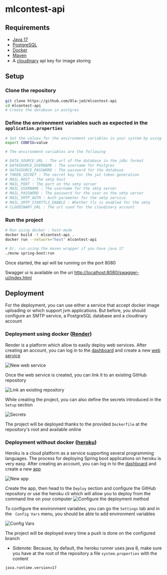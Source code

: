 # mlcontest-api

## Requirements
- [Java 17](https://openjdk.org/projects/jdk/17/)
- [PostgreSQL](https://www.postgresql.org/download/)
- [Docker](https://www.docker.com/)
- [Maven](https://maven.apache.org/download.cgi)
- A [cloudinary](https://cloudinary.com/) api key for image storing

## Setup

### Clone the repository

```bash
git clone https://github.com/Ola-jed/mlcontest-api
cd mlcontest-api
# Create the database in postgres
```

### Define the environment variables such as expected in the `application.properties`

```bash
# Set the values for the environment variables in your system by using
export CONFIG=value

# The environment variables are the following

# DATA_SOURCE_URL : The url of the database in the jdbc format
# DATASOURCE_USERNAME : The username for Postgres
# DATASOURCE_PASSWORD : The password for the database
# TOKEN_SECRET : The secret key for the jwt token generation
# MAIL_HOST : The smtp host
# MAIL_PORT : The port on the smtp server
# MAIL_USERNAME : The username for the smtp server
# MAIL_PASSWORD : The password for the user on the smtp server
# MAIL_SMTP_AUTH : Auth parameter for the smtp service
# MAIL_SMTP_STARTTLS_ENABLE : Whether tls is enabled for the smtp
# CLOUDINARY_URL : The url used for the cloudinary account
```

### Run the project
 
```bash
# Run using docker : host-mode
docker build -t mlcontest-api .
docker run --network="host" mlcontest-api

# Or, run using the maven wrapper if you have java 17
./mvnw spring-boot:run
```
Once started, the api will be running on the port 8080

Swagger ui is available on the uri [http://localhost:8080/swagger-ui/index.html](http://localhost:8080/swagger-ui/index.html)


## Deployment
For the deployment, you can use either a service that accept docker image uploading or which support jvm applications.
But before, you should configure an SMTP service, a PostgreSQL database and a cloudinary account

### Deployment using docker ([Render](https://render.com/))
Render is a platform which allow to easily deploy web services.
After creating an account, you can log in to the [dashboard](https://dashboard.render.com/)
and create a new [web service](https://dashboard.render.com/web/new)

![New web service](https://i.imgur.com/7JlWE8W.png)

Once the web service is created, you can link it to an existing GitHub repository

![Link an existing repository](https://i.imgur.com/2kfmmOf.png)

While creating the project, you can also define the secrets introduced in the `Setup` section

![Secrets](https://i.imgur.com/OrdwB2q.png)

The project will be deployed thanks to the provided `Dockerfile` at the repository's root and available online

### Deployment without docker ([heroku](https://www.heroku.com/)) 
Heroku is a cloud platform as a service supporting several programming languages.
The process for deploying Spring boot applications on heroku is very easy.
After creating an account, you can log in to the [dashboard](https://dashboard.heroku.com)
and create a new [app](https://dashboard.heroku.com/new-app)

![New app](https://i.imgur.com/MRGAPCQ.png)

Create the app, then head to the `Deploy` section and configure the GitHub repository or use the heroku cli
which will allow you to deploy from the command line on your computer
![Configure the deployment method](https://i.imgur.com/n7Tg7md.png)

To configure the environment variables, you can go the `Settings` tab and in the ` Config Vars` menu, you should be
able to add environment variables

![Config Vars](https://i.imgur.com/LH0bC04.png)


The project will be deployed every time a push is done on the configured branch

- Sidenote: Because, by default, the heroku runner uses java 8, make sure you have at the root of the repository
a file `system.properties` with the content
```properties
java.runtime.version=17
```